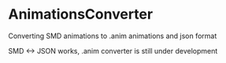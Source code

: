 # AnimationsConverter
Converting SMD animations to .anim animations and json format

SMD <-> JSON works, .anim converter is still under development